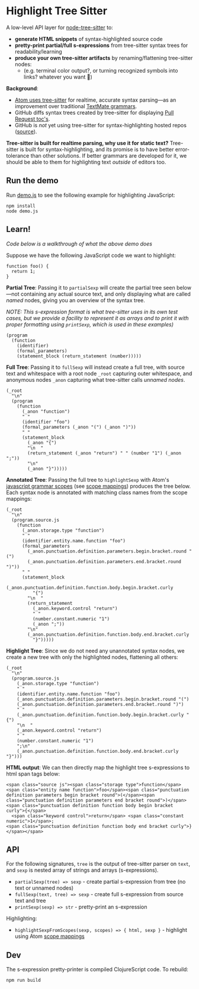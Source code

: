 # Highlight Tree Sitter

A low-level API layer for [node-tree-sitter] to:

- **generate HTML snippets** of syntax-highlighted source code
- **pretty-print partial/full s-expressions** from tree-sitter syntax trees for readability/learning
- **produce your own tree-sitter artifacts** by renaming/flattening tree-sitter nodes:
    - (e.g. terminal color output?, or turning recognized symbols into links? whatever you want 🙂)

**Background**:
- [Atom uses tree-sitter][atom-tree-sitter] for realtime, accurate syntax parsing—as an improvement over traditional [TextMate grammars].
- GitHub diffs syntax trees created by tree-sitter for displaying [Pull Request toc's].
- GitHub is *not* yet using tree-sitter for syntax-highlighting hosted repos ([source](https://github.com/github/linguist/issues/4342)).

**Tree-sitter is built for realtime parsing, why use it for static text?**
Tree-sitter is built for syntax-highlighting, and its promise is to have better
error-tolerance than other solutions.  If better grammars are developed for it,
we should be able to them for highlighting text _outside_ of editors too.

## Run the demo

Run [demo.js](demo.js) to see the following example for highlighting JavaScript:

```
npm install
node demo.js
```

## Learn!

_Code below is a walkthrough of what the above demo does_

Suppose we have the following JavaScript code we want to highlight:

```
function foo() {
  return 1;
}
```

**Partial Tree**: Passing it to `partialSexp` will create the partial tree seen
below—not containing any actual source text, and only displaying what are
called _named_ nodes, giving you an overview of the syntax tree.

_NOTE: This s-expression format is what tree-sitter uses in its own test
cases, but we provide a facility to represent it as arrays and to print it with
proper formatting using `printSexp`, which is used in these examples)_

```
(program
  (function
    (identifier)
    (formal_parameters) 
    (statement_block (return_statement (number)))))
```

**Full Tree**: Passing it to `fullSexp` will instead create a full tree, with
source text and whitespace with a root node `_root` capturing outer whitespace,
and anonymous nodes `_anon` capturing what tree-sitter calls _unnamed nodes_.

```
(_root
  "\n"
  (program
    (function
      (_anon "function")
      " "
      (identifier "foo")
      (formal_parameters (_anon "(") (_anon ")"))
      " "
      (statement_block
        (_anon "{")
        "\n  "
        (return_statement (_anon "return") " " (number "1") (_anon ";"))
        "\n" 
        (_anon "}")))))
```

**Annotated Tree**: Passing the full tree to `highlightSexp` with Atom's
[javascript grammar scopes][js-scopes] (see [scope mappings]) produces the tree
below.  Each syntax node is annotated with matching class names from the scope
mappings:

```
(_root
  "\n"
  (program.source.js
    (function
      (_anon.storage.type "function")
      " "
      (identifier.entity.name.function "foo")
      (formal_parameters
        (_anon.punctuation.definition.parameters.begin.bracket.round "(")
        (_anon.punctuation.definition.parameters.end.bracket.round ")"))
      " "
      (statement_block
        (_anon.punctuation.definition.function.body.begin.bracket.curly
          "{")
        "\n  "
        (return_statement
          (_anon.keyword.control "return")
          " "
          (number.constant.numeric "1")
          (_anon ";"))
        "\n"
        (_anon.punctuation.definition.function.body.end.bracket.curly
          "}")))))
```

**Highlight Tree**: Since we do not need any unannotated syntax nodes, we
create a new tree with only the highlighted nodes, flattening all others:

```
(_root
  "\n"
  (program.source.js
    (_anon.storage.type "function")
    " "
    (identifier.entity.name.function "foo")
    (_anon.punctuation.definition.parameters.begin.bracket.round "(")
    (_anon.punctuation.definition.parameters.end.bracket.round ")")
    " "
    (_anon.punctuation.definition.function.body.begin.bracket.curly "{")
    "\n  "
    (_anon.keyword.control "return")
    " "
    (number.constant.numeric "1")
    ";\n"
    (_anon.punctuation.definition.function.body.end.bracket.curly "}")))
```

**HTML output**: We can then directly map the highlight tree s-expressions to
html span tags below:

```
<span class="source js"><span class="storage type">function</span> <span class="entity name function">foo</span><span class="punctuation definition parameters begin bracket round">(</span><span class="punctuation definition parameters end bracket round">)</span> <span class="punctuation definition function body begin bracket curly">{</span>
  <span class="keyword control">return</span> <span class="constant numeric">1</span>;
<span class="punctuation definition function body end bracket curly">}</span></span>
```

## API

For the following signatures, `tree` is the output of tree-sitter parser on `text`, and `sexp` is nested array of strings and arrays (s-expressions).

- `partialSexp(tree) => sexp` - create partial s-expression from tree (no text or unnamed nodes)
- `fullSexp(text, tree) => sexp` - create full s-expression from source text and tree
- `printSexp(sexp) => str` - pretty-print an s-expression

Highlighting:

- `highlightSexpFromScopes(sexp, scopes) => { html, sexp }` - highlight using Atom [scope mappings]

## Dev

The s-expression pretty-printer is compiled ClojureScript code.  To rebuild:

```
npm run build
```

[tree-sitter]:https://github.com/tree-sitter/tree-sitter
[textmate grammars]:https://macromates.com/manual/en/language_grammars
[pull request toc's]:https://youtu.be/Jes3bD6P0To?t=1077
[atom-tree-sitter]:https://flight-manual.atom.io/hacking-atom/sections/creating-a-grammar
[node-tree-sitter]:https://github.com/tree-sitter/node-tree-sitter
[scope mappings]:https://flight-manual.atom.io/hacking-atom/sections/creating-a-grammar/#syntax-highlighting
[js-scopes]:https://github.com/atom/language-javascript/blob/v0.129.18/grammars/tree-sitter-javascript.cson#L58
